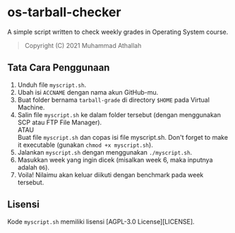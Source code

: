 # os-tarball-checker

A simple script written to check weekly grades in Operating System course.

> Copyright (C) 2021 Muhammad Athallah

## Tata Cara Penggunaan

1. Unduh file `myscript.sh`.
2. Ubah isi `ACCNAME` dengan nama akun GitHub-mu.
3. Buat folder bernama `tarball-grade` di directory `$HOME` pada Virtual Machine.
4. Salin file `myscript.sh` ke dalam folder tersebut (dengan menggunakan SCP atau FTP File Manager).<br>
   ATAU<br>
   Buat file `myscript.sh` dan copas isi file myscript.sh. Don't forget to make it executable (gunakan `chmod +x myscript.sh`).
5. Jalankan `myscript.sh` dengan menggunakan `./myscript.sh`.
6. Masukkan week yang ingin dicek (misalkan week 6, maka inputnya adalah `06`).
7. Voila! Nilaimu akan keluar diikuti dengan benchmark pada week tersebut.

## Lisensi

Kode `myscript.sh` memiliki lisensi [AGPL-3.0 License][LICENSE].
